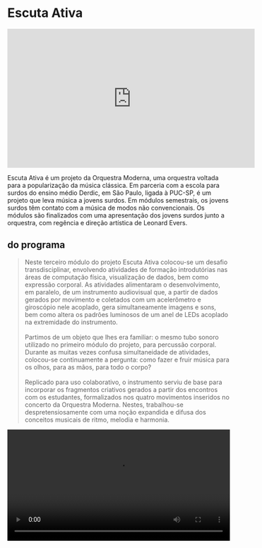 # Escuta Ativa

<iframe width="560" height="315" src="https://www.youtube.com/embed/mSQV4s-juyY" frameborder="0" allow="accelerometer; autoplay; encrypted-media; gyroscope; picture-in-picture" allowfullscreen></iframe>

Escuta Ativa é um projeto da Orquestra Moderna, uma orquestra voltada para a popularização da música clássica. Em parceria com a escola para surdos do ensino médio Derdic, em São Paulo, ligada à PUC-SP, é um projeto que leva música a jovens surdos.
Em módulos semestrais, os jovens surdos têm contato com a música de modos não convencionais. Os módulos são finalizados com uma apresentação dos jovens surdos junto a orquestra, com regência e direção artística de Leonard Evers.

## do programa

> Neste terceiro módulo do projeto Escuta Ativa colocou-se um desafio transdisciplinar, envolvendo atividades de formação introdutórias nas áreas de computação física, visualização de dados, bem como expressão corporal. As atividades alimentaram o desenvolvimento, em paralelo, de um instrumento audiovisual que, a partir de dados gerados por movimento e coletados com um acelerômetro e giroscópio nele acoplado, gera simultaneamente imagens e sons, bem como altera os padrões luminosos de um anel de LEDs acoplado na extremidade do instrumento.</br></br>Partimos de um objeto que lhes era familiar: o mesmo tubo sonoro utilizado no primeiro módulo do projeto, para percussão corporal. Durante as muitas vezes confusa simultaneidade de atividades, colocou-se continuamente a pergunta: como fazer e fruir música para os olhos, para as mãos, para todo o corpo?</br></br>Replicado para uso colaborativo, o instrumento serviu de base para incorporar os fragmentos criativos gerados a partir dos encontros com os estudantes, formalizados nos quatro movimentos inseridos no concerto da Orquestra Moderna. Nestes, trabalhou-se despretensiosamente com uma noção expandida e difusa dos conceitos musicais de ritmo, melodia e harmonia.

<video style="width:100%;height:auto" controls>
  <source src="/videos/" type="video/VID-20191211-WA0014.mp4">
  seu browser nao tem suporte para video tag
</video>
